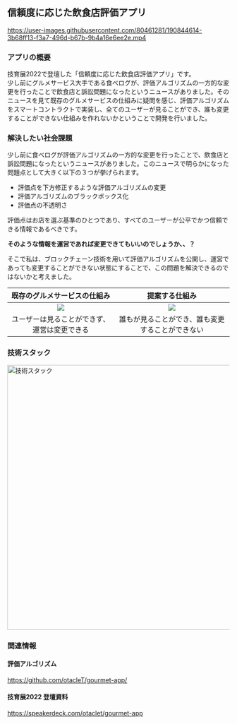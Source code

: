## 信頼度に応じた飲食店評価アプリ

https://user-images.githubusercontent.com/80461281/190844614-3b68ff13-f3a7-496d-b67b-9b4a16e6ee2e.mp4

### アプリの概要
技育展2022で登壇した「信頼度に応じた飲食店評価アプリ」です。   
少し前にグルメサービス大手である食べログが、評価アルゴリズムの一方的な変更を行ったことで飲食店と訴訟問題になったというニュースがありました。そのニュースを見て既存のグルメサービスの仕組みに疑問を感じ、評価アルゴリズムをスマートコントラクトで実装し、全てのユーザーが見ることができ、誰も変更することができない仕組みを作れないかということで開発を行いました。

### 解決したい社会課題

少し前に食べログが評価アルゴリズムの一方的な変更を行ったことで、飲食店と訴訟問題になったというニュースがありました。このニュースで明らかになった問題点として大きく以下の３つが挙げられます。
- 評価点を下方修正するような評価アルゴリズムの変更
- 評価アルゴリズムのブラックボックス化
- 評価点の不透明さ

評価点はお店を選ぶ基準のひとつであり、すべてのユーザーが公平でかつ信頼できる情報であるべきです。   
   
**そのような情報を運営であれば変更できてもいいのでしょうか、、？**   
   
そこで私は、ブロックチェーン技術を用いて評価アルゴリズムを公開し、運営であっても変更することができない状態にすることで、この問題を解決できるのではないかと考えました。

|**既存のグルメサービスの仕組み** | **提案する仕組み** |
|:---:|:---:|
| <img src="https://user-images.githubusercontent.com/80461281/192281874-ddf602e2-0f91-4822-9396-b8c439dcedd9.JPG" /> | <img src="https://user-images.githubusercontent.com/80461281/192281912-99ffbf21-934b-465a-b39b-060f87621a49.JPG" /> |
|ユーザーは見ることができず、運営は変更できる | 誰もが見ることができ、誰も変更することができない |

### 技術スタック

<img src="https://user-images.githubusercontent.com/80461281/190845647-d6850e55-c6c7-41fa-8d47-d84d6c7d92ce.png" alt="技術スタック" width="600px">

### 関連情報

#### 評価アルゴリズム

https://github.com/otacleT/gourmet-app/

#### 技育展2022 登壇資料

https://speakerdeck.com/otaclet/gourmet-app
